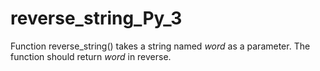 # reverse_string_Py_3
Function reverse_string() takes a string named _word_ as a parameter. The function should return _word_ in reverse.
